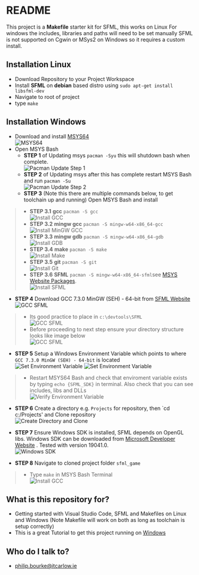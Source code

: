 # README #
This project is a **Makefile** starter kit for SFML, this works on Linux
For windows the includes, libraries and paths will need to be set manually
SFML is not supported on Cgwin or MSys2 on Windows so it requires a custom install.
  
## Installation Linux
* Download Repository to your Project Workspace
* Install **SFML** on **debian** based distro using `sudo apt-get install libsfml-dev`
* Navigate to root of project
* type `make`

## Installation Windows
* Download and install [MSYS64](https://www.msys2.org/)  
![MSYS64](./images/MsysWebsite.png)
* Open MSYS Bash
	* **STEP 1** of Updating msys `pacman -Syu` this will shutdown bash when complete.  
	![Pacman Update Step 1](./images/PacmanUpdateStep1.png)
	* **STEP 2** of Updating msys after this has complete restart MSYS Bash and run `pacman -Su`  
	![Pacman Update Step 2](./images/PacmanUpdateStep2.png)
	* **STEP 3** (Note this there are multiple commands below, to get toolchain up and running) Open MSYS Bash and install
>   * **STEP 3.1** **gcc** `pacman -S gcc`  
![Install GCC](./images/InstallGCC.png)
>   * **STEP 3.2** **mingw gcc** `pacman -S mingw-w64-x86_64-gcc`  
![Install MinGW GCC](./images/InstallMinGWGCC.png)
>   * **STEP 3.3** **mingw gdb** `pacman -S mingw-w64-x86_64-gdb`  
![Install GDB](./images/InstallMinGWGDB.png)
>   * **STEP 3.4** **make** `pacman -S make`  
![Install Make](./images/InstallMake.png)
>   * **STEP 3.5** **git** `pacman -S git`  
![Install Git](./images/InstallGit.png)
>   * **STEP 3.6** **SFML** `pacman -S mingw-w64-x86_64-sfml`see [MSYS Website Packages](https://packages.msys2.org/package/mingw-w64-x86_64-sfml).  
![Install SFML](./images/InstallSFML.png) 

* **STEP 4** Download GCC 7.3.0 MinGW (SEH) - 64-bit from [SFML Website](https://www.sfml-dev.org/download/sfml/2.5.1/) 
![GCC SFML](./images/DownloadSFMLGCC.png)
>  * Its good practice to place in `c:\devtools\SFML`  
![GCC SFML](./images/ExtractToDevtools.png)
>   * Before proceeding to next step ensure your directory structure looks like image below  
![GCC SFML](./images/DirectoryStructure.png)

* **STEP 5** Setup a Windows Environment Variable which points to where `GCC 7.3.0 MinGW (SEH) - 64-bit` is located  
![Set Environment Variable](./images/EnvironmentVariable.png)
![Set Environment Variable](./images/EnvironmentVariableBinPath.png)
>   * Restart MSYS64 Bash and check that enviroment variable exists by typing `echo {SFML_SDK}` in terminal. Also check that you can see includes, libs and DLLs  
![Verify Environment Variable](./images/Verify_SFML_SDK_Env_Variable.png)

* **STEP 6** Create a directory e.g. `Projects` for repository, then `cd c:/Projects' and Clone repository  
![Create Directory and Clone](./images/CloneRepo.png)

* **STEP 7** Ensure Windows SDK is installed, SFML depends on OpenGL libs. Windows SDK can be downloaded from [Microsoft Developer Website](https://developer.microsoft.com/en-us/windows/downloads/sdk-archive/) . Tested with version 19041.0.  
![Windows SDK](./images/Window10SDK.png)

* **STEP 8** Navigate to cloned project folder `sfml_game`
>   * Type `make` in MSYS Bash Terminal  
![Install GCC](./images/Make.png)

## What is this repository for? ##
* Getting started with Visual Studio Code, SFML and Makefiles on Linux and Windows (Note Makefile will work on both as long as toolchain is setup correctly)
* This is a great Tutorial to get this project running on [Windows](https://www.youtube.com/watch?v=Ljhpsdz8Ouo)

## Who do I talk to? ##
* philip.bourke@itcarlow.ie